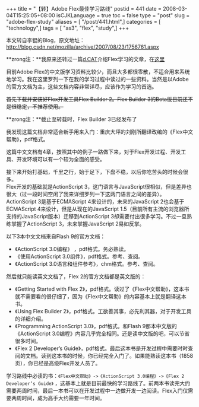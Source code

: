 +++
title = "【转】Adobe Flex最佳学习路线"
postid = 441
date = 2008-03-04T15:25:05+08:00
isCJKLanguage = true
toc = false
type = "post"
slug = "adobe-flex-study"
aliases = [ "/post/441.html",]
categories = [ "technology",]
tags = [ "as3", "flex", "study",]
+++


本文转自李锟的Blog，原文地址：http://blog.csdn.net/mozilla/archive/2007/08/23/1756761.aspx  

**zrong注：**我原来还转过一篇[d.CAT](http://ria.richtechmedia.com/)介绍Flex学习的文章，在[这里](https://blog.zengrong.net/post/351.html)

目前Adobe Flex的中文版学习资料比较少，而且大多都很零散，不适合用来系统地学习。我在这里罗列一下在我的学习过程中读过的一些资料。当然是以Adobe的官方文档为主，这些文档内容非常详尽，应该作为学习的首选。

~~首先下载并安装好Flex开发工具Flex Builder 2。Flex Builder 3的Beta版目前还不是很稳定，不推荐使用。~~  

**zrong注：**截止至转载时，Flex Builder 3已经发布了

我发现这篇文档非常适合新手用来入门：重庆大坪的刘刚所翻译改编的《Flex中文帮助》，pdf格式。  

这篇中文文档有4章，按照其中的例子一路做下来，对于Flex开发过程、开发工具、开发环境可以有一个较为全面的感受。

<!--more-->  

接下来开始打基础，千里之行，始于足下，下盘不稳，以后你吃苦头的时候会很多。  
Flex开发的基础就是ActionScript 3，这门语言与JavaScript很相似，但是差异也很大（过一段时间空闲了我来详细罗列一下这两门语言之间的差异）。ActionScript 3是基于ECMAScript 4来设计的，未来的JavaScript 2也会基于ECMAScript 4来设计，但是从现在的JavaScript 1.5（目前所有主流的浏览器所支持的JavaScript版本）迁移到ActionScript 3却需要付出很多学习。不过一旦熟练掌握了ActionScript 3，未来掌握JavaScript 2易如反掌。

以下3本中文文档来自Flash 9的官方文档：  

- 《ActionScript 3.0编程》 ，pdf格式。务必熟读。  
- 《使用ActionScript 3.0组件》，pdf格式。参考、查阅。  
- 《ActionScript 3.0语言和组件参考》，chm格式。参考、查阅。

然后就只能读英文文档了，Flex 2的官方文档都是英文版的：  

- 《Getting Started with Flex 2》，pdf格式。读过了《Flex中文帮助》，这本书就不需要看的很仔细了，因为《Flex中文帮助》的内容基本上就是翻译这本书。  
- 《Using Flex Builder 2》，pdf格式。工欲善其事，必先利其器，对于开发工具的详细介绍。  
- 《Programming ActionScript 3.0》，pdf格式。和Flash 9那本中文版的《ActionScript 3.0编程》内容几乎完全相同。还是读中文版的吧，可以节省很多时间。  
- 《Flex 2 Developer’s Guide》，pdf格式。最后这本书是开发过程中需要时时查阅的文档。读到这本书的时候，你已经完全入门了。如果能熟读这本书（1858页），你已经是高级Flex开发人员了。

学习路线中必读的书：`《Flex中文帮助》->《ActionScript 3.0编程》->《Flex 2 Developer’s Guide》` ，这基本上就是目前最快的学习路线了。前两本书读完大约需要两周时间，最后一本书可以在开发过程中一边做开发一边阅读。Flex入门仅需要两周时间，成为高手大约需要一年时间。

